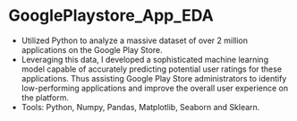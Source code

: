 # GooglePlaystore_App_EDA
- Utilized Python to analyze a massive dataset of over 2 million applications on the Google Play Store.
- Leveraging this data, I developed a sophisticated machine learning model capable of accurately predicting potential user ratings for these applications. Thus assisting Google Play Store administrators to identify low-performing applications and improve the overall user experience on the platform.
- Tools: Python, Numpy, Pandas, Matplotlib, Seaborn and Sklearn.
